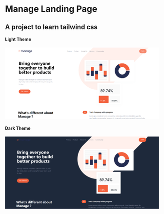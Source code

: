 # Manage Landing Page

## A project to learn tailwind css

#### Light Theme

![image](./Screenshots/light.png)

#### Dark Theme

![image](./Screenshots/dark.png)

